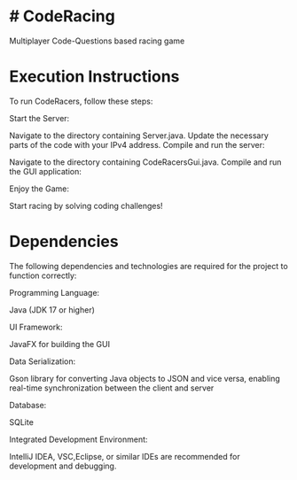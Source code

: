 # # CodeRacing
Multiplayer Code-Questions based racing game

# Execution Instructions
To run CodeRacers, follow these steps:

Start the Server:

Navigate to the directory containing Server.java.
Update the necessary parts of the code with your IPv4 address.
Compile and run the server:

Navigate to the directory containing CodeRacersGui.java.
Compile and run the GUI application:

Enjoy the Game:

Start racing by solving coding challenges!


# Dependencies
The following dependencies and technologies are required for the project to function correctly:

Programming Language:

  Java (JDK 17 or higher)​

UI Framework:

  JavaFX for building the GUI​

Data Serialization:

  Gson library for converting Java objects to JSON and vice versa, enabling real-time synchronization between the client and server​​

Database:

  SQLite

Integrated Development Environment:

  IntelliJ IDEA, VSC,Eclipse, or similar IDEs are recommended for development and debugging.



